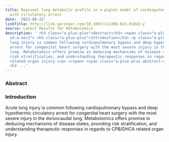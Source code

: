 ```yaml
---
title: Regional lung metabolic profile in a piglet model of cardiopulmonary bypass
  with circulatory arrest
date: '2021-09-22'
linkTitle: http://link.springer.com/10.1007/s11306-021-01842-y
source: Latest Results for Metabolomics
description: ' <h3 class="a-plus-plus">Abstract</h3> <span class="a-plus-plus abstract-section
  id-a-sec1"> <h3 class="a-plus-plus">Introduction</h3> <p class="a-plus-plus">Acute
  lung injury is common following cardiopulmonary bypass and deep hypothermic circulatory
  arrest for congenital heart surgery with the most severe injury in the dorsocaudal
  lung. Metabolomics offers promise in deducing mechanisms of disease states, providing
  risk stratification, and understanding therapeutic responses in regards to CPB/DHCA
  related organ injury.</p> </span> <span class="a-plus-plus abstract-section id-a-sec2">
  <h3 ...'
---
```

 <h3 class="a-plus-plus">Abstract</h3> <span class="a-plus-plus abstract-section id-a-sec1"> <h3 class="a-plus-plus">Introduction</h3> <p class="a-plus-plus">Acute lung injury is common following cardiopulmonary bypass and deep hypothermic circulatory arrest for congenital heart surgery with the most severe injury in the dorsocaudal lung. Metabolomics offers promise in deducing mechanisms of disease states, providing risk stratification, and understanding therapeutic responses in regards to CPB/DHCA related organ injury.</p> </span> <span class="a-plus-plus abstract-section id-a-sec2"> <h3 ...